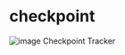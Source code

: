 # checkpoint
![image](https://github.com/arinsuga/checkpoint/assets/7122114/d888938b-c4c1-4409-abc8-402b4f636734)
Checkpoint Tracker
